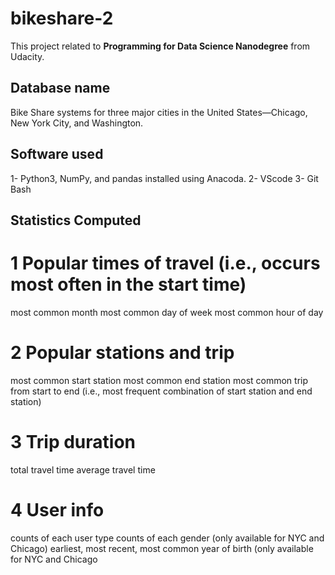 # bikeshare-2
This project related to **Programming for Data Science Nanodegree** from Udacity.
## Database name 
Bike Share systems for three major cities in the United States—Chicago, New York City, and Washington.
## Software used
1- Python3, NumPy, and pandas installed using Anacoda.
2- VScode
3- Git Bash
## Statistics Computed
# 1 Popular times of travel (i.e., occurs most often in the start time)
most common month
most common day of week
most common hour of day
# 2 Popular stations and trip
most common start station
most common end station
most common trip from start to end (i.e., most frequent combination of start station and end station)
# 3 Trip duration
total travel time
average travel time
# 4 User info
counts of each user type
counts of each gender (only available for NYC and Chicago)
earliest, most recent, most common year of birth (only available for NYC and Chicago
